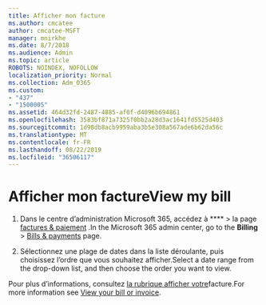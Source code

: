 ```yaml
---
title: Afficher mon facture
ms.author: cmcatee
author: cmcatee-MSFT
manager: mnirkhe
ms.date: 8/7/2018
ms.audience: Admin
ms.topic: article
ROBOTS: NOINDEX, NOFOLLOW
localization_priority: Normal
ms.collection: Adm_O365
ms.custom:
- "437"
- "1500005"
ms.assetid: 464d32fd-2487-4885-af0f-d4096b694861
ms.openlocfilehash: 3583bf871a7325f0bb2a28d3ac1641fd5525d403
ms.sourcegitcommit: 1d98db8acb9959aba3b5e308a567ade6b62da56c
ms.translationtype: MT
ms.contentlocale: fr-FR
ms.lasthandoff: 08/22/2019
ms.locfileid: "36506117"
---
```

# <a name="view-my-bill"></a><span data-ttu-id="fdcc6-102">Afficher mon facture</span><span class="sxs-lookup"><span data-stu-id="fdcc6-102">View my bill</span></span>

1. <span data-ttu-id="fdcc6-103">Dans le centre d’administration Microsoft 365, accédez à \*\*\*\* \> la page [factures & paiement](https://go.microsoft.com/fwlink/p/?linkid=848039) .</span><span class="sxs-lookup"><span data-stu-id="fdcc6-103">In the Microsoft 365 admin center, go to the **Billing** \> [Bills & payments](https://go.microsoft.com/fwlink/p/?linkid=848039) page.</span></span>

2. <span data-ttu-id="fdcc6-104">Sélectionnez une plage de dates dans la liste déroulante, puis choisissez l’ordre que vous souhaitez afficher.</span><span class="sxs-lookup"><span data-stu-id="fdcc6-104">Select a date range from the drop-down list, and then choose the order you want to view.</span></span>

<span data-ttu-id="fdcc6-105">Pour plus d’informations, consultez [la rubrique afficher votre](https://docs.microsoft.com/office365/admin/subscriptions-and-billing/view-your-bill-or-invoice)facture.</span><span class="sxs-lookup"><span data-stu-id="fdcc6-105">For more information see [View your bill or invoice](https://docs.microsoft.com/office365/admin/subscriptions-and-billing/view-your-bill-or-invoice).</span></span>